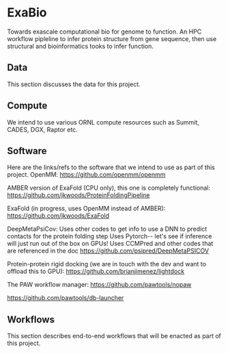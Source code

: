 # ExaBio
Towards exascale computational bio for genome to function.
An HPC workflow pipleline to infer protein structure from gene sequence, then use structural and bioinformatics tooks to infer function.

## Data
This section discusses the data for this project.

## Compute
We intend to use various ORNL compute resources such as Summit, CADES, DGX, Raptor etc. 

## Software
Here are the links/refs to the software that we intend to use as part of this project.
OpenMM:
https://github.com/openmm/openmm

AMBER version of ExaFold (CPU only), this one is completely functional:
https://github.com/jkwoods/ProteinFoldingPipeline

ExaFold (in progress, uses OpenMM instead of AMBER):
https://github.com/jkwoods/ExaFold


DeepMetaPsiCov: Uses other codes to get info to use a DNN to predict contacts for the protein folding step
Uses Pytorch-- let's see if inference will just run out of the box on GPUs!
Uses CCMPred and other codes that are referenced in the doc
https://github.com/psipred/DeepMetaPSICOV

Protein-protein rigid docking (we are in touch with the dev and want to offload this to GPU):
https://github.com/brianjimenez/lightdock

The PAW workflow manager:
https://github.com/pawtools/nopaw

https://github.com/pawtools/db-launcher

## Workflows
This section describes end-to-end workflows that will be enacted as part of this project.
